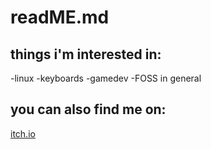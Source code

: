 # readME.md
## things i'm interested in:
  -linux
  -keyboards
  -gamedev
  -FOSS in general
## you can also find me on:
 [itch.io](https://rathippo.itch.io)
<!---
ratHippo/ratHippo is a ✨ special ✨ repository because its `README.md` (this file) appears on your GitHub profile.
You can click the Preview link to take a look at your changes.
--->
